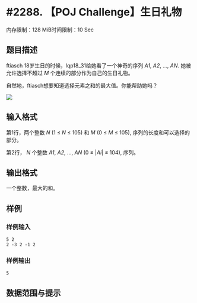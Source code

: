 # #2288. 【POJ Challenge】生日礼物

内存限制：128 MiB时间限制：10 Sec

## 题目描述

ftiasch 18岁生日的时候，lqp18_31给她看了一个神奇的序列 *A1*, *A2*, ..., *AN*. 她被允许选择不超过 *M* 个连续的部分作为自己的生日礼物。

自然地，ftiasch想要知道选择元素之和的最大值。你能帮助她吗？

![](http://media.openjudge.cn/images/g3198_1.jpg)

## 输入格式

第1行，两个整数 *N* (1 &le; *N* &le; 105) 和 *M* (0 &le; *M* &le; 105), 序列的长度和可以选择的部分。

第2行， *N* 个整数 *A1*, *A2*, ..., *AN* (0 &le; |*Ai*| &le; 104), 序列。

## 输出格式

  
一个整数，最大的和。

## 样例

### 样例输入

    
     
    5 2 
    2 -3 2 -1 2
    
    

### 样例输出

    
    5
    
    

## 数据范围与提示
